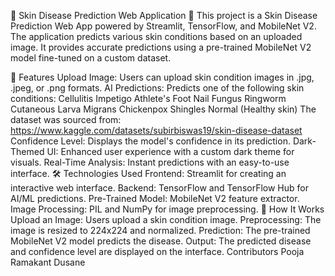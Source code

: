 🌌 Skin Disease Prediction Web Application 🌌
This project is a Skin Disease Prediction Web App powered by Streamlit, TensorFlow, and MobileNet V2. The application predicts various skin conditions based on an uploaded image. It provides accurate predictions using a pre-trained MobileNet V2 model fine-tuned on a custom dataset.

🎯 Features
Upload Image: Users can upload skin condition images in .jpg, .jpeg, or .png formats.
AI Predictions: Predicts one of the following skin conditions:
Cellulitis
Impetigo
Athlete's Foot
Nail Fungus
Ringworm
Cutaneous Larva Migrans
Chickenpox
Shingles
Normal (Healthy skin)
The dataset was sourced from: https://www.kaggle.com/datasets/subirbiswas19/skin-disease-dataset
Confidence Level: Displays the model's confidence in its prediction.
Dark-Themed UI: Enhanced user experience with a custom dark theme for visuals.
Real-Time Analysis: Instant predictions with an easy-to-use interface.
🛠️ Technologies Used
Frontend: Streamlit for creating an interactive web interface.
Backend: TensorFlow and TensorFlow Hub for AI/ML predictions.
Pre-Trained Model: MobileNet V2 feature extractor.
Image Processing: PIL and NumPy for image preprocessing.
🧠 How It Works
Upload an Image: Users upload a skin condition image.
Preprocessing: The image is resized to 224x224 and normalized.
Prediction: The pre-trained MobileNet V2 model predicts the disease.
Output: The predicted disease and confidence level are displayed on the interface.
Contributors
Pooja Ramakant Dusane

